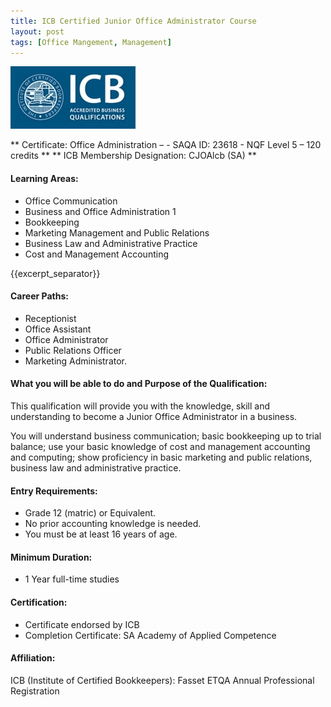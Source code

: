```yaml
---
title: ICB Certified Junior Office Administrator Course
layout: post
tags: [Office Mangement, Management]
---
```


![alt text](/img/acc/icb-logo.jpg "")

** Certificate</strong>: Office Administration – - SAQA ID: 23618 - NQF Level 5 – 120 credits **
** ICB Membership Designation</strong>: CJOAlcb (SA) **

#### Learning Areas:

- Office Communication</li>
- Business and Office Administration 1
- Bookkeeping
- Marketing Management and Public Relations
- Business Law and Administrative Practice 
- Cost and Management Accounting

{{excerpt_separator}}

#### Career Paths:

- Receptionist
- Office Assistant
- Office Administrator
- Public Relations Officer
- Marketing Administrator.

#### What you will be able to do and Purpose of the Qualification:

This qualification will provide you with the knowledge, skill and understanding to become a Junior Office Administrator in a business.  

You will understand business communication; basic bookkeeping up to trial balance; use your basic knowledge of cost and management accounting and computing; show proficiency in basic marketing and public relations, business law and administrative practice.

#### Entry Requirements:  

- Grade 12 (matric) or Equivalent.  
- No prior accounting knowledge is needed.  
- You must be at least 16 years of age.

#### Minimum Duration:  

- 1 Year full-time studies

#### Certification:

- Certificate endorsed by ICB
- Completion Certificate: SA Academy of Applied Competence

#### Affiliation:

ICB (Institute of Certified Bookkeepers): Fasset ETQA Annual Professional Registration